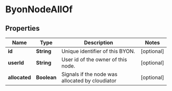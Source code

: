 

# ByonNodeAllOf

## Properties

Name | Type | Description | Notes
------------ | ------------- | ------------- | -------------
**id** | **String** | Unique identifier of this BYON.  |  [optional]
**userId** | **String** | User id of the owner of this node.  |  [optional]
**allocated** | **Boolean** | Signals if the node was allocated by cloudiator  |  [optional]



